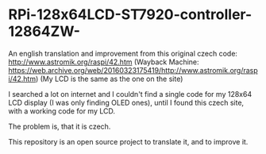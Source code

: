 # RPi-128x64LCD-ST7920-controller-12864ZW-
An english translation and improvement from this original czech code: http://www.astromik.org/raspi/42.htm
(Wayback Machine: https://web.archive.org/web/20160323175419/http://www.astromik.org/raspi/42.htm)
(My LCD is the same as the one on the site)

I searched a lot on internet and I couldn't find a single code for my 128x64 LCD display (I was only finding OLED ones), until I found this czech site, with a working code for my LCD.

The problem is, that it is czech.

This repository is an open source project to translate it, and to improve it.
